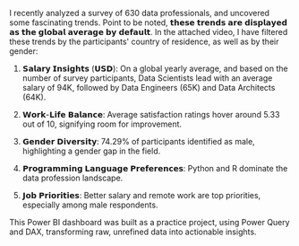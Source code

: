 I recently analyzed a survey of 630 data professionals, and uncovered some fascinating trends. Point to be noted, 𝘁𝗵𝗲𝘀𝗲 𝘁𝗿𝗲𝗻𝗱𝘀 𝗮𝗿𝗲 𝗱𝗶𝘀𝗽𝗹𝗮𝘆𝗲𝗱 𝗮𝘀 𝘁𝗵𝗲 𝗴𝗹𝗼𝗯𝗮𝗹 𝗮𝘃𝗲𝗿𝗮𝗴𝗲 𝗯𝘆 𝗱𝗲𝗳𝗮𝘂𝗹𝘁. In the attached video, I have filtered these trends by the participants' country of residence, as well as by their gender:

1. 𝗦𝗮𝗹𝗮𝗿𝘆 𝗜𝗻𝘀𝗶𝗴𝗵𝘁𝘀 (𝗨𝗦𝗗): On a global yearly average, and based on the number of survey participants, Data Scientists lead with an average salary of 94K, followed by Data Engineers (65K) and Data Architects (64K).

2. 𝗪𝗼𝗿𝗸-𝗟𝗶𝗳𝗲 𝗕𝗮𝗹𝗮𝗻𝗰𝗲: Average satisfaction ratings hover around 5.33 out of 10, signifying room for improvement.

3. 𝗚𝗲𝗻𝗱𝗲𝗿 𝗗𝗶𝘃𝗲𝗿𝘀𝗶𝘁𝘆: 74.29% of participants identified as male, highlighting a gender gap in the field.

4. 𝗣𝗿𝗼𝗴𝗿𝗮𝗺𝗺𝗶𝗻𝗴 𝗟𝗮𝗻𝗴𝘂𝗮𝗴𝗲 𝗣𝗿𝗲𝗳𝗲𝗿𝗲𝗻𝗰𝗲𝘀: Python and R dominate the data profession landscape.

5. 𝗝𝗼𝗯 𝗣𝗿𝗶𝗼𝗿𝗶𝘁𝗶𝗲𝘀: Better salary and remote work are top priorities, especially among male respondents.

This Power BI dashboard was built as a practice project, using Power Query and DAX, transforming raw, unrefined data into actionable insights.
